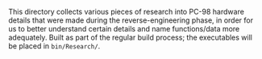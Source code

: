 This directory collects various pieces of research into PC-98 hardware details
that were made during the reverse-engineering phase, in order for us to better
understand certain details and name functions/data more adequately.
Built as part of the regular build process; the executables will be placed in
`bin/Research/`.
